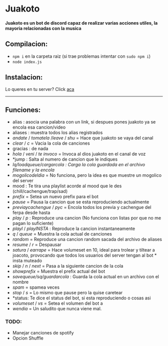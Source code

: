 # Juakoto

#### Juakoto es un bot de discord capaz de realizar varias acciones utiles, la mayoria relacionadas con la musica


## Compilacion:
* `npm i` en la carpeta raiz (si trae problemas intentar con `sudo npm i`)  
* `node index.js`

## Instalacion:
Lo queres en tu server? Click [aca](https://discord.com/oauth2/authorize?client_id=764653800068743199&scope=bot&permissions=3148864)  

---
## Funciones:
* alias <alias> <link> : asocia una palabra <alias> con un link, si despues pones juakoto <alias> ya se encola esa cancion/video 
* aliases : muestra todos los alias registrados  
* *andate* / *tomatela* /*leave* / *shu* = Hace que juakoto se vaya del canal 
* *clear* / *c* = Vacia la cola de canciones 
* gracias : de nada 
* *hola* / *veni* / *te invoco* = Invoca al dios juakoto en el canal de voz 
* *jump <numero> : Salta al numero de cancion que le indiques
* *lq/loadqueue/cargarcola <filename>: Carga la cola guardada en el archivo filename y la encola*
* *mogolicodeldia* = No funciona, pero la idea es que muestre un mogolico del server 
* mood <mood> : Te tira una playlist acorde al mood que le des (chill/cachengue/trap/sad) 
* *prefix* <prefix> = Setea un nuevo prefix para el bot 
* *pause* = Pausa la cancion que se esta reproduciendo actualmente 
* *previaycachengue* / *pyc* <from> <to> = Encola todos los previa y cachengue del ferpa desde <from> hasta <to> 
* *play* <song> / *p* <song> : Reproduce una cancion (No funciona con listas por que no me pagan lo suficiente) 
* *playI* / *playINSTA* : Reproduce la cancion instantaneamente 
* *q* / *queue* = Muestra la cola actual de canciones 
* *random* = Reproduce una cancion random sacada del archivo de aliases
* *resume* / *r* = Despausar 
* *satura* / *earrape* = Hace volumeset en 10, ideal para trolear y tiltear a joacoto, provocando que todos los usuarios del server tengan al bot * insta muteado 
* *skip* / *n* / *next* = Pasa a la siguiente cancion de la cola 
* *showprefix* = Muestra el prefix actual del bot 
* *savequeue/sq/guardarcola <filename>*: Guarda la cola actual en un archivo con el nombre <filename>
* *spam* <mensaje> <numero> = spamea <mensaje> <numero> veces 
* *stop* / *s* = Lo mismo que pause pero la quise caretear 
* *status: Te dice el status del bot, si esta reproduciendo o cosas asi
* *volumeset* <volume> / *vs* <volume> = Setea el volumen del bot a <volume> 
* *wendia* = Un saludito que nunca viene mal.

### TODO:

* Manejar canciones de spotify
* Opcion Shuffle